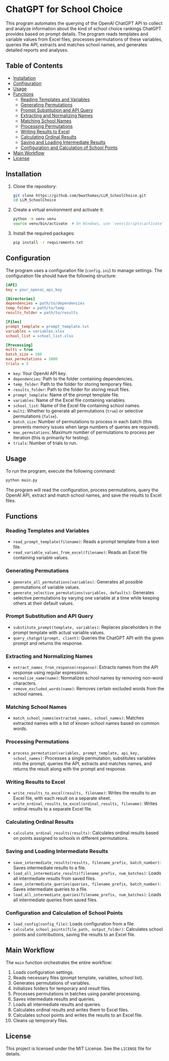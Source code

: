 # ChatGPT for School Choice

This program automates the querying of the OpenAI ChatGPT API to collect and analyze information about the kind of school choice rankings ChatGPT provides based on prompt details.
The program reads templates and variable values from Excel files, processes permutations of these variables, queries the API, extracts and matches school names, and generates detailed reports and analyses.

## Table of Contents

- [Installation](#installation)
- [Configuration](#configuration)
- [Usage](#usage)
- [Functions](#functions)
  - [Reading Templates and Variables](#reading-templates-and-variables)
  - [Generating Permutations](#generating-permutations)
  - [Prompt Substitution and API Query](#prompt-substitution-and-api-query)
  - [Extracting and Normalizing Names](#extracting-and-normalizing-names)
  - [Matching School Names](#matching-school-names)
  - [Processing Permutations](#processing-permutations)
  - [Writing Results to Excel](#writing-results-to-excel)
  - [Calculating Ordinal Results](#calculating-ordinal-results)
  - [Saving and Loading Intermediate Results](#saving-and-loading-intermediate-results)
  - [Configuration and Calculation of School Points](#configuration-and-calculation-of-school-points)
- [Main Workflow](#main-workflow)
- [License](#license)

## Installation

1. Clone the repository:

    ```sh
    git clone https://github.com/bwathomas/LLM_SchoolChoice.git
    cd LLM_SchoolChoice
    ```

2. Create a virtual environment and activate it:

    ```sh
    python -m venv venv
    source venv/bin/activate  # On Windows, use `venv\Scripts\activate`
    ```

3. Install the required packages:

    ```sh
    pip install -r requirements.txt
    ```

## Configuration

The program uses a configuration file (`config.ini`) to manage settings. The configuration file should have the following structure:

```ini
[API]
key = your_openai_api_key

[Directories]
dependencies = path/to/dependencies
temp_folder = path/to/temp
results_folder = path/to/results

[Files]
prompt_template = prompt_template.txt
variables = variables.xlsx
school_list = school_list.xlsx

[Processing]
multi = true
batch_size = 100
max_permutations = 1000
trials = 3
```

- `key`: Your OpenAI API key.
- `dependencies`: Path to the folder containing dependencies.
- `temp_folder`: Path to the folder for storing temporary files.
- `results_folder`: Path to the folder for storing result files.
- `prompt_template`: Name of the prompt template file.
- `variables`: Name of the Excel file containing variables.
- `school_list`: Name of the Excel file containing school names.
- `multi`: Whether to generate all permutations (`true`) or selective permutations (`false`).
- `batch_size`: Number of permutations to process in each batch (this prevents memory issues when large numbers of queries are required).
- `max_permutations`: Maximum number of permutations to process per iteration (this is primarily for testing).
- `trials`: Number of trials to run.

## Usage

To run the program, execute the following command:

```sh
python main.py
```

The program will read the configuration, process permutations, query the OpenAI API, extract and match school names, and save the results to Excel files.

## Functions

### Reading Templates and Variables

- `read_prompt_template(filename)`: Reads a prompt template from a text file.
- `read_variable_values_from_excel(filename)`: Reads an Excel file containing variable values.

### Generating Permutations

- `generate_all_permutations(variables)`: Generates all possible permutations of variable values.
- `generate_selective_permutations(variables, defaults)`: Generates selective permutations by varying one variable at a time while keeping others at their default values.

### Prompt Substitution and API Query

- `substitute_prompt(template, variables)`: Replaces placeholders in the prompt template with actual variable values.
- `query_chatgpt(prompt, client)`: Queries the ChatGPT API with the given prompt and returns the response.

### Extracting and Normalizing Names

- `extract_names_from_response(response)`: Extracts names from the API response using regular expressions.
- `normalize_name(name)`: Normalizes school names by removing non-word characters.
- `remove_excluded_words(name)`: Removes certain excluded words from the school names.

### Matching School Names

- `match_school_names(extracted_names, school_names)`: Matches extracted names with a list of known school names based on common words.

### Processing Permutations

- `process_permutation(variables, prompt_template, api_key, school_names)`: Processes a single permutation, substitutes variables into the prompt, queries the API, extracts and matches names, and returns the result along with the prompt and response.

### Writing Results to Excel

- `write_results_to_excel(results, filename)`: Writes the results to an Excel file, with each result on a separate sheet.
- `write_ordinal_results_to_excel(ordinal_results, filename)`: Writes ordinal results to a separate Excel file.

### Calculating Ordinal Results

- `calculate_ordinal_results(results)`: Calculates ordinal results based on points assigned to schools in different permutations.

### Saving and Loading Intermediate Results

- `save_intermediate_results(results, filename_prefix, batch_number)`: Saves intermediate results to a file.
- `load_all_intermediate_results(filename_prefix, num_batches)`: Loads all intermediate results from saved files.
- `save_intermediate_queries(queries, filename_prefix, batch_number)`: Saves intermediate queries to a file.
- `load_all_intermediate_queries(filename_prefix, num_batches)`: Loads all intermediate queries from saved files.

### Configuration and Calculation of School Points

- `load_config(config_file)`: Loads configuration from a file.
- `calculate_school_points(file_path, output_folder)`: Calculates school points and contributions, saving the results to an Excel file.

## Main Workflow

The `main` function orchestrates the entire workflow:

1. Loads configuration settings.
2. Reads necessary files (prompt template, variables, school list).
3. Generates permutations of variables.
4. Initializes folders for temporary and result files.
5. Processes permutations in batches using parallel processing.
6. Saves intermediate results and queries.
7. Loads all intermediate results and queries.
8. Calculates ordinal results and writes them to Excel files.
9. Calculates school points and writes the results to an Excel file.
10. Cleans up temporary files.

## License

This project is licensed under the MIT License. See the `LICENSE` file for details.